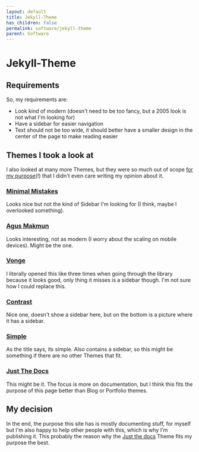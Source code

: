 ```yaml
---
layout: default
title: Jekyll-Theme
has_children: false
permalink: software/jekyll-theme
parent: Software
---
```


# Jekyll-Theme

## Requirements

So, my requirements are:

- Look kind of modern (doesn't need to be too fancy, but a 2005 look is not what I'm looking for)
- Have a sidebar for easier navigation
- Text should not be too wide, it should better have a smaller design in the center of the page to make reading easier

## Themes I took a look at

I also looked at many more Themes, but they were so much out of scope <ins>for my purpose</ins>(!) that I didn't even care writing my opinion about it.

### [Minimal Mistakes](https://jekyllthemes.io/theme/minimal-mistakes)

Looks nice but not the kind of Sidebar I'm looking for (I think, maybe I overlooked something).

### [Agus Makmun](https://jekyllthemes.io/theme/agusmakmun-github-io)

Looks interesting, not as modern (I worry about the scaling on mobile devices).
Might be the one.

### [Vonge](https://jekyllthemes.io/theme/vonge)

I literally opened this like three times when going through the library because it looks good, only thing it misses is a sidebar though.
I'm not sure how I could replace this.

### [Contrast](https://jekyllthemes.io/theme/contrast)

Nice one, doesn't show a sidebar here, but on the bottom is a picture where it has a sidebar.

### [Simple](https://jekyllthemes.io/theme/jekyll-simple)

As the title says, its simple.
Also contains a sidebar, so this might be something if there are no other Themes that fit.

### [Just The Docs](https://jekyllthemes.io/theme/just-the-docs)

This might be it.
The focus is more on documentation, but I think this fits the purpose of this page better than Blog or Portfolio themes.

## My decision

In the end, the purpose this site has is mostly documenting stuff, for myself but I'm also happy to help other people with this, which is why I'm publishing it.
This probably the reason why the [Just the docs](#just-the-docshttpsjekyllthemesiothemejust-the-docs) Theme fits my purpose the best.
